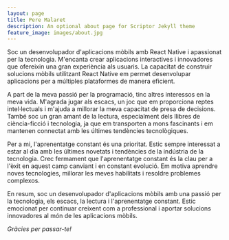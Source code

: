 ```yaml
---
layout: page
title: Pere Malaret
description: An optional about page for Scriptor Jekyll theme
feature_image: images/about.jpg
---
```


Soc un desenvolupador d'aplicacions mòbils amb React Native i apassionat per la tecnologia. M'encanta crear aplicacions interactives i innovadores que ofereixin una gran experiència als usuaris. La capacitat de construir solucions mòbils utilitzant React Native em permet desenvolupar aplicacions per a múltiples plataformes de manera eficient.

A part de la meva passió per la programació, tinc altres interessos en la meva vida. M'agrada jugar als escacs, un joc que em proporciona reptes intel·lectuals i m'ajuda a millorar la meva capacitat de presa de decisions. També soc un gran amant de la lectura, especialment dels llibres de ciència-ficció i tecnologia, ja que em transporten a mons fascinants i em mantenen connectat amb les últimes tendències tecnològiques.

Per a mi, l'aprenentatge constant és una prioritat. Estic sempre interessat a estar al dia amb les últimes novetats i tendències de la indústria de la tecnologia. Crec fermament que l'aprenentatge constant és la clau per a l'èxit en aquest camp canviant i en constant evolució. Em motiva aprendre noves tecnologies, millorar les meves habilitats i resoldre problemes complexos.

En resum, soc un desenvolupador d'aplicacions mòbils amb una passió per la tecnologia, els escacs, la lectura i l'aprenentatge constant. Estic emocionat per continuar creixent com a professional i aportar solucions innovadores al món de les aplicacions mòbils.

*Gràcies per passar-te!*
